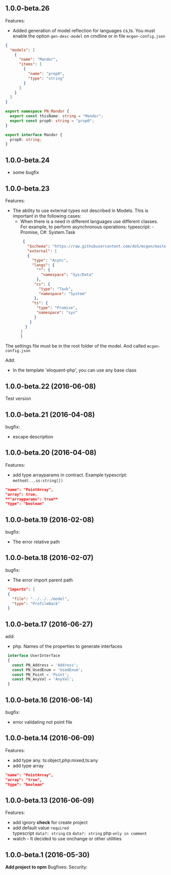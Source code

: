 ## 1.0.0-beta.26
Features:
 - Added generation of model reflection for languages cs,ts. You must enable the option `gen-desc-model` on cmdline or in file `mcgen-config.json`
```json
{
  "models": [
    {
      "name": "Mandor",
      "items": [
        {
          "name": "prop0",
          "type": "string"
        }
      ]
    }
  ]
}
```

```typescript
export namespace PN_Mandor {
  export const thisName: string = "Mandor";
  export const prop0: string = "prop0";
}

export interface Mandor {
  prop0: string;
}
```

## 1.0.0-beta.24
 - some bugfix

## 1.0.0-beta.23

Features:
  - The ability to use external types not described in Models. This is important in the following cases:
    - When there is a need in different languages use different classes. 
       For example, to perform asynchronous operations: typescript: - Promise, C#: System.Task
       ```json
        {
          "$schema": "https://raw.githubusercontent.com/do5/mcgen/master/shemas/mcgen-config-shema.json",
          "external": [
          {
            "type": "Async",
            "langs": {
              "*": {
                "namespace": "Sys/Data"
              },
             "cs": {
               "type": "Task",
               "namespace": "System"
             },
            "ts": {
              "type": "Promise",
              "namespace": "sys"
             }
           }
         }
       ]
      }
       ```
  The settings file must be in the root folder of the model. And called `mcgen-config.json`

Add:
  - In the template 'eloquent-php', you can use any base class  

## 1.0.0-beta.22 (2016-06-08)

 Test version

## 1.0.0-beta.21 (2016-04-08)

bugfix:
  - escape description

## 1.0.0-beta.20 (2016-04-08)

Features:
  - add type arrayparams in contract. Example typescript: `method(...ss:string[])`
  ```json
  "name": "PointArray",
  "array": true,
  **"arrayparams": true**
  "type": "boolean"
```

## 1.0.0-beta.19 (2016-02-08)

bugfix:
  - The error relative path

## 1.0.0-beta.18 (2016-02-07)

bugfix:
  - The error import parent path
  ```json
   "imports": [
   {
     "file": "../../../model",
     "type": "ProfileBack"
   }
  ```

## 1.0.0-beta.17 (2016-06-27)

add:
  - php. Names of the properties to generate interfaces
  ```php
   interface UserInterface
   {
     const PN_Address = 'Address';
     const PN_UsedEnum = 'UsedEnum';
     const PN_Point = 'Point';
     const PN_AnyVal = 'AnyVal';
   }
  ```  

## 1.0.0-beta.16 (2016-06-14)

bugfix:
  - error validating not point file  

## 1.0.0-beta.14 (2016-06-09)

Features:
  - add type any. ts:object,php:mixed,ts:any
  - add type array
  ```json
  "name": "PointArray",
  "array": "true",
  "type": "boolean"
```

## 1.0.0-beta.13 (2016-06-09)

Features:

  - add ignory __check__ for create project
  - add default value `required`   
     typescript `data?: string`
     cs `data?: string`
     php `only in comment`
  - watch - It decided to use onchange or other utilities 



## 1.0.0-beta.1 (2016-05-30)
**Add project to npm**
Bugfixes:
Security:

